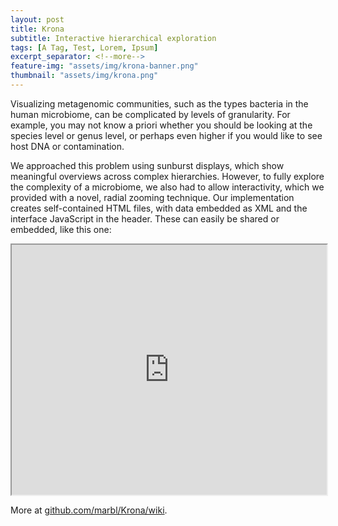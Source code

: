 ```yaml
---
layout: post
title: Krona
subtitle: Interactive hierarchical exploration
tags: [A Tag, Test, Lorem, Ipsum]
excerpt_separator: <!--more-->
feature-img: "assets/img/krona-banner.png"
thumbnail: "assets/img/krona.png"
---
```


Visualizing metagenomic communities, such as the types bacteria in the human
microbiome, can be complicated by levels of granularity. For example, you may
not know a priori whether you should be looking at the species level or genus
level, or perhaps even higher if you would like to see host DNA or contamination.

We approached this problem using sunburst displays, which show meaningful
overviews across complex hierarchies. However, to fully explore the
complexity of a microbiome, we also had to allow interactivity, which we
provided with a novel,
radial zooming technique. Our implementation creates self-contained HTML files,
with data embedded as XML and the interface JavaScript in the header. These can
easily be shared or embedded, like this one:

<iframe scrolling="no" style="padding:0;width:100%;height:400px;" src="https://marbl.github.io/Krona/examples/rdp.krona.html?dataset=0&node=571&collapse=true&color=false&depth=8&font=10&key=true"></iframe>

More at [github.com/marbl/Krona/wiki](https://github.com/marbl/Krona/wiki).
